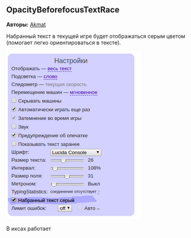 ## OpacityBeforefocusTextRace

**Авторы:** [Akmat](http://klavogonki.ru/u/#/503791/)

Набранный текст в текущей игре будет отображаться серым цветом (помогает легко ориентироваться в тексте).

![Opacity beforefocus text race](img/KG_OpacityBeforefocusTextRace_1.png)

В иксах работает